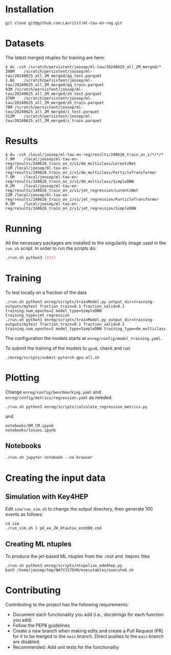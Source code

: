 # Installation

```
git clone git@github.com:Laurits7/ml-tau-en-reg.git
```

# Datasets

The latest merged ntuples for training are here:
```
$ du -csh /scratch/persistent/joosep/ml-tau/20240625_all_2M_merged/*
390M	/scratch/persistent/joosep/ml-tau/20240625_all_2M_merged/qq_test.parquet
1.6G	/scratch/persistent/joosep/ml-tau/20240625_all_2M_merged/qq_train.parquet
93M	/scratch/persistent/joosep/ml-tau/20240625_all_2M_merged/zh_test.parquet
370M	/scratch/persistent/joosep/ml-tau/20240625_all_2M_merged/zh_train.parquet
78M	/scratch/persistent/joosep/ml-tau/20240625_all_2M_merged/z_test.parquet
312M	/scratch/persistent/joosep/ml-tau/20240625_all_2M_merged/z_train.parquet
```

# Results
```
$ du -csh /local/joosep/ml-tau-en-reg/results/240626_train_on_z/*/*/*
7.9M	/local/joosep/ml-tau-en-reg/results/240626_train_on_z/v1/dm_multiclass/LorentzNet
11M	/local/joosep/ml-tau-en-reg/results/240626_train_on_z/v1/dm_multiclass/ParticleTransformer
7.5M	/local/joosep/ml-tau-en-reg/results/240626_train_on_z/v1/dm_multiclass/SimpleDNN
9.2M	/local/joosep/ml-tau-en-reg/results/240626_train_on_z/v1/jet_regression/LorentzNet
12M	/local/joosep/ml-tau-en-reg/results/240626_train_on_z/v1/jet_regression/ParticleTransformer
8.3M	/local/joosep/ml-tau-en-reg/results/240626_train_on_z/v1/jet_regression/SimpleDNN
```

# Running

All the necessary packages are installed to the singularity image used in the ```run.sh``` script.
In order to run the scripts do:
```bash
./run.sh python3 [XYZ]
```


# Training

To test locally on a fraction of the data
```
./run.sh python3 enreg/scripts/trainModel.py output_dir=training-outputs/mytest fraction_train=0.1 fraction_valid=0.1 training.num_epochs=2 model_type=SimpleDNN training_type=jet_regression
./run.sh python3 enreg/scripts/trainModel.py output_dir=training-outputs/mytest fraction_train=0.1 fraction_valid=0.1 training.num_epochs=2 model_type=SimpleDNN training_type=dm_multiclass
```
The configuration the models starts at `enreg/config/model_training.yaml`.

To submit the training of the models to `gpu0`, check and run
```
./enreg/scripts/submit-pytorch-gpu-all.sh
```

# Plotting

Change `enreg/config/benchmarking.yaml` and `enreg/config/metrics/regression.yaml` as needed.

```
./run.sh python3 enreg/scripts/calculate_regression_metrics.py
```
and
```
notebooks/DM_CM.ipynb
notebooks/losses.ipynb
```

## Notebooks

```
./run.sh jupyter notebook --no-browser
```

# Creating the input data

## Simulation with Key4HEP

Edit `sim/run_sim.sh` to change the output directory, then generate 100 events as follows:
```
cd sim
./run_sim.sh 1 p8_ee_ZH_Htautau_ecm380.cmd 
```

## Creating ML ntuples

To produce the jet-based ML ntuples from the .root and .hepmc files 
```
./run.sh python3 enreg/scripts/ntupelize_edm4hep.py
bash /home/joosep/tmp/NA7VJ17OVH/executables/execute0.sh  
```

# Contributing

Contributing to the project has the following requirements:

- Document each functionality you add (i.e., docstrings for each function you add)
- Follow the PEP8 guidelines
- Create a new branch when making edits and create a Pull Request (PR) for it to be merged to the `main` branch. Direct pushes to the `main` branch are disabled.
- Recommended: Add unit tests for the functionality
